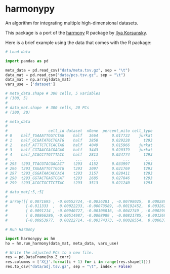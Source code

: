 # harmonypy

An algorithm for integrating multiple high-dimensional datasets.

This package is a port of the [harmony][harmonyR] R package by [Ilya Korsunsky].

[harmonyR]: https://github.com/immunogenomics/harmony
[Ilya Korsunsky]: https://github.com/ilyakorsunsky

Here is a brief example using the data that comes with the R package:

```python
# Load data

import pandas as pd

meta_data = pd.read_csv("data/meta.tsv.gz", sep = "\t")
data_mat = pd.read_csv("data/pcs.tsv.gz", sep = "\t")
data_mat = np.array(data_mat)
vars_use = ['dataset']

# meta_data.shape # 300 cells, 5 variables
# (300, 5)
#
# data_mat.shape  # 300 cells, 20 PCs
# (300, 20)

# meta_data
#
#                  cell_id dataset  nGene  percent_mito cell_type
# 0    half_TGAAATTGGTCTAG    half   3664      0.017722    jurkat
# 1    half_GCGATATGCTGATG    half   3858      0.029228      t293
# 2    half_ATTTCTCTCACTAG    half   4049      0.015966    jurkat
# 3    half_CGTAACGACGAGAG    half   3443      0.020379    jurkat
# 4    half_ACGCCTTGTTTACC    half   2813      0.024774      t293
# ..                   ...     ...    ...           ...       ...
# 295  t293_TTACGTACGACACT    t293   4152      0.033997      t293
# 296  t293_TAGAATTGTTGGTG    t293   3097      0.021769      t293
# 297  t293_CGGATAACACCACA    t293   3157      0.020411      t293
# 298  t293_GGTACTGAGTCGAT    t293   2685      0.027846      t293
# 299  t293_ACGCTGCTTCTTAC    t293   3513      0.021240      t293

# data_mat[:5,:5]
#
# array([[ 0.0071695 , -0.00552724, -0.0036281 , -0.00798025,  0.00028931],
#        [-0.011333  ,  0.00022233, -0.00073589, -0.00192452,  0.0032624 ],
#        [ 0.0091214 , -0.00940727, -0.00106816, -0.0042749 , -0.00029096],
#        [ 0.00866286, -0.00514987, -0.0008989 , -0.00821785, -0.00126997],
#        [-0.00953977,  0.00222714, -0.00374373, -0.00028554,  0.00063737]])

# Run Harmony

import harmonypy as hm
ho = hm.run_harmony(data_mat, meta_data, vars_use)

# Write the adjusted PCs to a new file.
res = pd.DataFrame(ho.Z_corr)
res.columns = ['X{}'.format(i + 1) for i in range(res.shape[1])]
res.to_csv("data/adj.tsv.gz", sep = "\t", index = False)
```
